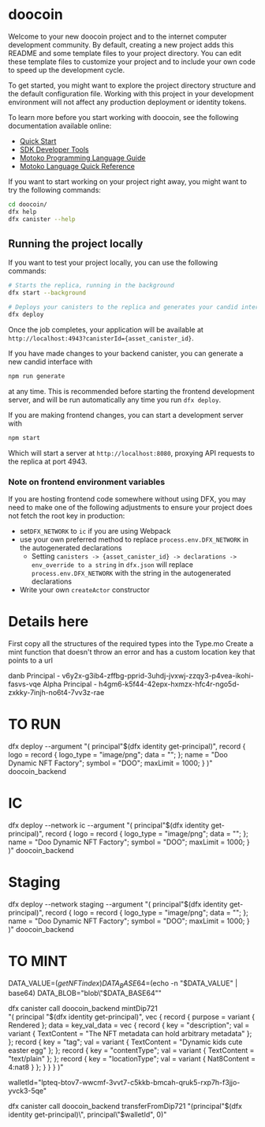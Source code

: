 # doocoin

Welcome to your new doocoin project and to the internet computer development community. By default, creating a new project adds this README and some template files to your project directory. You can edit these template files to customize your project and to include your own code to speed up the development cycle.

To get started, you might want to explore the project directory structure and the default configuration file. Working with this project in your development environment will not affect any production deployment or identity tokens.

To learn more before you start working with doocoin, see the following documentation available online:

- [Quick Start](https://internetcomputer.org/docs/current/developer-docs/setup/deploy-locally)
- [SDK Developer Tools](https://internetcomputer.org/docs/current/developer-docs/setup/install)
- [Motoko Programming Language Guide](https://internetcomputer.org/docs/current/motoko/main/motoko)
- [Motoko Language Quick Reference](https://internetcomputer.org/docs/current/motoko/main/language-manual)

If you want to start working on your project right away, you might want to try the following commands:

```bash
cd doocoin/
dfx help
dfx canister --help
```

## Running the project locally

If you want to test your project locally, you can use the following commands:

```bash
# Starts the replica, running in the background
dfx start --background

# Deploys your canisters to the replica and generates your candid interface
dfx deploy
```

Once the job completes, your application will be available at `http://localhost:4943?canisterId={asset_canister_id}`.

If you have made changes to your backend canister, you can generate a new candid interface with

```bash
npm run generate
```

at any time. This is recommended before starting the frontend development server, and will be run automatically any time you run `dfx deploy`.

If you are making frontend changes, you can start a development server with

```bash
npm start
```

Which will start a server at `http://localhost:8080`, proxying API requests to the replica at port 4943.

### Note on frontend environment variables

If you are hosting frontend code somewhere without using DFX, you may need to make one of the following adjustments to ensure your project does not fetch the root key in production:

- set`DFX_NETWORK` to `ic` if you are using Webpack
- use your own preferred method to replace `process.env.DFX_NETWORK` in the autogenerated declarations
  - Setting `canisters -> {asset_canister_id} -> declarations -> env_override to a string` in `dfx.json` will replace `process.env.DFX_NETWORK` with the string in the autogenerated declarations
- Write your own `createActor` constructor

# Details here

First copy all the structures of the required types into the Type.mo
Create a mint function that doesn't throw an error and has a custom location key that points to a url

danb Principal - v6y2x-g3ib4-zffbg-pprid-3uhdj-jvxwj-zzqy3-p4vea-ikohi-fasvs-vqe
Alpha Principal - h4gm6-k5f44-42epx-hxmzx-hfc4r-ngo5d-zxkky-7injh-no6t4-7vv3z-rae

# TO RUN

dfx deploy --argument "(
principal\"$(dfx identity get-principal)\",
record {
logo = record {
logo_type = \"image/png\";
data = \"\";
};
name = \"Doo Dynamic NFT Factory\";
symbol = \"DOO\";
maxLimit = 1000;
}
)" doocoin_backend

# IC

dfx deploy --network ic --argument "(
principal\"$(dfx identity get-principal)\",
record {
logo = record {
logo_type = \"image/png\";
data = \"\";
};
name = \"Doo Dynamic NFT Factory\";
symbol = \"DOO\";
maxLimit = 1000;
}
)" doocoin_backend

# Staging

dfx deploy --network staging --argument "(
principal\"$(dfx identity get-principal)\",
record {
logo = record {
logo_type = \"image/png\";
data = \"\";
};
name = \"Doo Dynamic NFT Factory\";
symbol = \"DOO\";
maxLimit = 1000;
}
)" doocoin_backend

# TO MINT

<!-- DOO_BASE64="dooBase64[0]"
DOO_HEX=$(echo -n "$DOO_BASE64" | base64 -d | xxd -p)
DOO_BLOB=$(printf 'blob"%s"' "$DOO_HEX") -->

DATA_VALUE=$(getNFTindex)
DATA_BASE64=$(echo -n "$DATA_VALUE" | base64)
DATA_BLOB="blob\"$DATA_BASE64\""

dfx canister call doocoin_backend mintDip721 \
"(
principal \"$(dfx identity get-principal)\",
vec {
record {
purpose = variant { Rendered };
data =
key_val_data = vec {
record { key = \"description\"; val = variant { TextContent = \"The NFT metadata can hold arbitrary metadata\" }; };
record { key = \"tag\"; val = variant { TextContent = \"Dynamic kids cute easter egg\" }; };
record { key = \"contentType\"; val = variant { TextContent = \"text/plain\" }; };
record { key = \"locationType\"; val = variant { Nat8Content = 4:nat8 } };
}
}
}
)"

walletId="lpteq-btov7-wwcmf-3vvt7-c5kkb-bmcah-qruk5-rxp7h-f3jjo-yvck3-5qe"

dfx canister call doocoin_backend transferFromDip721 "(principal\"$(dfx identity get-principal)\", principal\"$walletId\", 0)"
